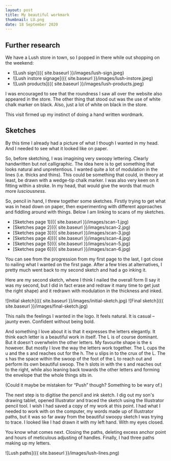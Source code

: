 ```yaml
---
layout: post
title: My beautiful workmark
thumbnail: LU.png
date: 18 September 2020
---
```


## Further research

We have a Lush store in town, so I popped in there while out shopping on the weekend:

* ![Lush sign]({{ site.baseurl }}/images/lush-sign.jpeg)
* ![Lush instore signage]({{ site.baseurl }}/images/lush-instore.jpeg)
* ![Lush products]({{ site.baseurl }}/images/lush-products.jpeg)

I was encouraged to see that the roundness I saw all over the website also appeared in the store. The other thing that stood out was the use of white chalk marker on black. Also, just a lot of white on black in the store.

This visit firmed up my instinct of doing a hand written wordmark.

## Sketches

By this time I already had a picture of what I though I wanted in my head. And I needed to see what it looked like on paper.

So, before sketching, I was imagining very swoopy lettering. Clearly handwritten but not calligraphic. The idea here is to get something that looks natural and unpretentious. I wanted quite a lot of modulation in the lines (i.e. thicks and thins). This could be something that could, in theory at least, be drawn with a wedge-tip chalk marker. I was also very keen on it fitting within a stroke. In my head, that would give the words that much more *lusciousness*.

So, pencil in hand, I threw together some sketches. Firstly trying to get what was in head down on paper, then experimenting with different approaches and fiddling around with things. Below I am linking to scans of my sketches.

* [Sketches page 1]({{ site.baseurl }}/images/scan-1.jpg)
* [Sketches page 2]({{ site.baseurl }}/images/scan-2.jpg)
* [Sketches page 3]({{ site.baseurl }}/images/scan-3.jpg)
* [Sketches page 4]({{ site.baseurl }}/images/scan-4.jpg)
* [Sketches page 5]({{ site.baseurl }}/images/scan-5.jpg)
* [Sketches page 6]({{ site.baseurl }}/images/scan-6.jpg)

You can see from the progression from my first page to the last, I got close to nailing what I wanted on the first page. After a few tries at alternatives, I pretty much went back to my second sketch and had a go inking it.

Here are my second sketch, where I think I nailed the overall form (I say it was my second, but I did in fact erase and redraw it many time to get just the right shape) and it redrawn with modulation in the thickness and inked.

![Initial sketch]({{ site.baseurl }}/images/initial-sketch.jpg) ![Final sketch]({{ site.baseurl }}/images/final-sketch.jpg)

This nails the feelings I wanted in the logo. It feels natural. It is casual – jaunty even. Confident without being bold.

And something I love about it is that it expresses the letters elegantly. It think each letter is a beautiful work in itself. The L is of course dominant. But it doesn't overwhelm the other letters. My favourite shape is the s however. But mostly I love the way the letters work together. The L cups the u and the s and reaches out for the h. The u slips in to the crux of the L. The s has the space within the swoop of the foot of the L to reach out and perform its own beautiful swoop. The h slots in with the s and reaches out to the right, while also leaning back towards the other letters and forming the envelope that the whole things sits in.

(Could it maybe be mistaken for “Push” though? Something to be wary of.)

The next step is to digitise the pencil and ink sketch. I dig out my son's drawing tablet, opened Illustrator and traced the sketch using the Illustrator pencil tool. I wish I had saved a copy of my work at this point. I had what I needed to work with on the computer, my words made up of Illustrator paths, but it was so far away from the beautiful swoopy sketch I was trying to trace. I looked like I had drawn it with my left hand. With my eyes closed.

You know what comes next. Closing the paths, deleting excess anchor point and hours of meticulous adjusting of handles. Finally, I had three paths making up my letters.

![Lush paths]({{ site.baseurl }}/images/lush-lines.png)
